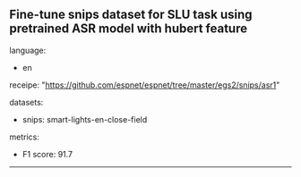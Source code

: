 Fine-tune snips dataset for SLU task using pretrained ASR model with hubert feature
---
language: 
  - en
  
receipe: "https://github.com/espnet/espnet/tree/master/egs2/snips/asr1"

datasets:
- snips: smart-lights-en-close-field

metrics:
- F1 score: 91.7
---
